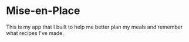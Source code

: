 # Mise-en-Place

This is my app that I built to help me better plan my meals and remember what recipes I've made.

